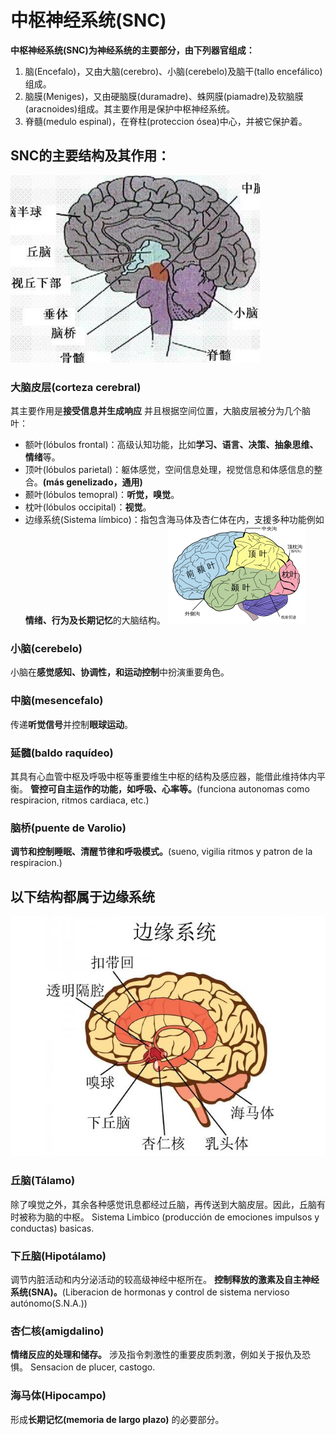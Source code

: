 # 中枢神经系统(SNC)

**中枢神经系统(SNC)为神经系统的主要部分，由下列器官组成：**
1. 脑(Encefalo)，又由大脑(cerebro)、小脑(cerebelo)及脑干(tallo encefálico)组成。
2. 脑膜(Meniges)，又由硬脑膜(duramadre)、蛛网膜(piamadre)及软脑膜(aracnoides)组成。其主要作用是保护中枢神经系统。
3. 脊髓(medulo espinal)，在脊柱(proteccion ósea)中心，并被它保护着。

## SNC的主要结构及其作用：
![SNC](./img/SN-SNC.jpg "SNC")
### 大脑皮层(corteza cerebral)
其主要作用是**接受信息并生成响应**
并且根据空间位置，大脑皮层被分为几个脑叶：
- 额叶(lóbulos frontal)：高级认知功能，比如**学习、语言、决策、抽象思维、情绪**等。
- 顶叶(lóbulos parietal)：躯体感觉，空间信息处理，视觉信息和体感信息的整合。**(más genelizado，通用)**
- 颞叶(lóbulos temopral)：**听觉，嗅觉**。
- 枕叶(lóbulos occipital)：**视觉**。
- 边缘系统(Sistema límbico)：指包含海马体及杏仁体在内，支援多种功能例如**情绪、行为及长期记忆**的大脑结构。
![大脑皮层](./img/SN-Brain-diagram.png "大脑皮层")

### 小脑(cerebelo)
小脑在**感觉感知、协调性，和运动控制**中扮演重要角色。

### 中脑(mesencefalo)
传递**听觉信号**并控制**眼球运动**。

### 延髓(baldo raquídeo)
其具有心血管中枢及呼吸中枢等重要维生中枢的结构及感应器，能借此维持体内平衡。
**管控可自主运作的功能，如呼吸、心率等。**(funciona autonomas como respiracion, ritmos cardiaca, etc.)

### 脑桥(puente de Varolio)
**调节和控制睡眠、清醒节律和呼吸模式。**(sueno, vigilia ritmos y patron de la respiracion.)

## 以下结构都属于边缘系统
![边缘系统](./img/SN-Limbic-system.jpg "边缘系统")

### 丘脑(Tálamo)
除了嗅觉之外，其余各种感觉讯息都经过丘脑，再传送到大脑皮层。因此，丘脑有时被称为脑的中枢。
Sistema Limbico (producción de emociones impulsos y conductas) basicas.

### 下丘脑(Hipotálamo)
调节内脏活动和内分泌活动的较高级神经中枢所在。
**控制释放的激素及自主神经系统(SNA)。**(Liberacion de hormonas y control de sistema nervioso autónomo(S.N.A.))

### 杏仁核(amigdalino)
**情绪反应的处理和储存。**
涉及指令刺激性的重要皮质刺激，例如关于报仇及恐惧。
Sensacion de plucer, castogo.

### 海马体(Hipocampo)
形成**长期记忆(memoria de largo plazo)** 的必要部分。

